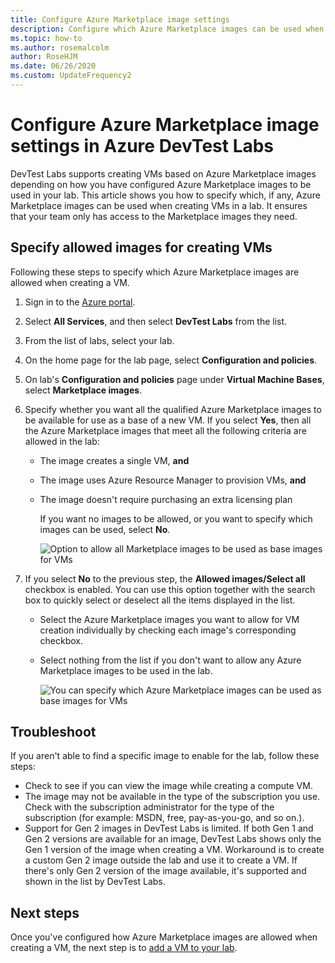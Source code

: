 ```yaml
---
title: Configure Azure Marketplace image settings
description: Configure which Azure Marketplace images can be used when creating a VM in Azure DevTest Labs
ms.topic: how-to
ms.author: rosemalcolm
author: RoseHJM
ms.date: 06/26/2020
ms.custom: UpdateFrequency2
---
```


# Configure Azure Marketplace image settings in Azure DevTest Labs
DevTest Labs supports creating VMs based on Azure Marketplace images depending on how you have configured Azure Marketplace images to be used in your lab. This article shows you how to specify which, if any, Azure Marketplace images can be used when creating VMs in a lab. It ensures that your team only has access to the Marketplace images they need. 

## Specify allowed images for creating VMs
Following these steps to specify which Azure Marketplace images are allowed when creating a VM. 

1. Sign in to the [Azure portal](https://go.microsoft.com/fwlink/p/?LinkID=525040).
2. Select **All Services**, and then select **DevTest Labs** from the list.
3. From the list of labs, select your lab. 
4. On the home page for the lab page, select **Configuration and policies**.
5. On lab's **Configuration and policies** page under **Virtual Machine Bases**, select **Marketplace images**.
6. Specify whether you want all the qualified Azure Marketplace images to be available for use as a base of a new VM. If you select **Yes**, 
   then all the Azure Marketplace images that meet all the following criteria are allowed in the lab:
   
   * The image creates a single VM, **and**
   * The image uses Azure Resource Manager to provision VMs, **and**
   * The image doesn't require purchasing an extra licensing plan
     
     If you want no images to be allowed, or you want to specify which images can be used, select **No**.
     
     ![Option to allow all Marketplace images to be used as base images for VMs](./media/devtest-lab-configure-marketplace-images/allow-all-marketplace-images.png)
7. If you select **No** to the previous step, the **Allowed images/Select all** checkbox is enabled. 
   You can use this option together with the search box to quickly select or deselect all the items displayed in the list.
   * Select the Azure Marketplace images you want to allow for VM creation individually by checking each image's corresponding checkbox.
   * Select nothing from the list if you don't want to allow any Azure Marketplace images to be used in the lab.
   
     ![You can specify which Azure Marketplace images can be used as base images for VMs](./media/devtest-lab-configure-marketplace-images/select-marketplace-images.png)


## Troubleshoot
If you aren't able to find a specific image to enable for the lab, follow these steps: 

- Check to see if you can view the image while creating a compute VM.
- The image may not be available in the type of the subscription you use. Check with the subscription administrator for the type of the subscription (for example: MSDN, free, pay-as-you-go, and so on.). 
- Support for Gen 2 images in DevTest Labs is limited. If both Gen 1 and Gen 2 versions are available for an image, DevTest Labs shows only the Gen 1 version of the image when creating a VM. Workaround is to create a custom Gen 2 image outside the lab and use it to create a VM. If there's only Gen 2 version of the image available, it's supported and shown in the list by DevTest Labs. 
      


## Next steps
Once you've configured how Azure Marketplace images are allowed when creating a VM, the next step is to [add a VM to your lab](devtest-lab-add-vm.md).
